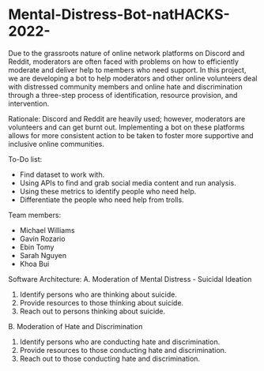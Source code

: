 # Mental-Distress-Bot-natHACKS-2022-

Due to the grassroots nature of online network platforms on Discord and Reddit, moderators are often faced with problems on how to efficiently moderate and deliver help to members who need support. In this project, we are developing a bot to help moderators and other online volunteers deal with distressed community members and online hate and discrimination through a three-step process of identification, resource provision, and intervention.

Rationale: Discord and Reddit are heavily used; however, moderators are volunteers and can get burnt out. Implementing a bot on these platforms allows for more consistent action to be taken to foster more supportive and inclusive online communities.

To-Do list:
- Find dataset to work with.
- Using APIs to find and grab social media content and run analysis.
- Using these metrics to identify people who need help.
- Differentiate the people who need help from trolls. 

Team members:
- Michael Williams
- Gavin Rozario
- Ebin Tomy
- Sarah Nguyen
- Khoa Bui

Software Architecture:
A. Moderation of Mental Distress - Suicidal Ideation
1. Identify persons who are thinking about suicide.
2. Provide resources to those thinking about suicide.
3. Reach out to persons thinking about suicide.

B. Moderation of Hate and Discrimination
1. Identify persons who are conducting hate and discrimination. 
2. Provide resources to those conducting hate and discrimination. 
3. Reach out to those conducting hate and discrimination. 
